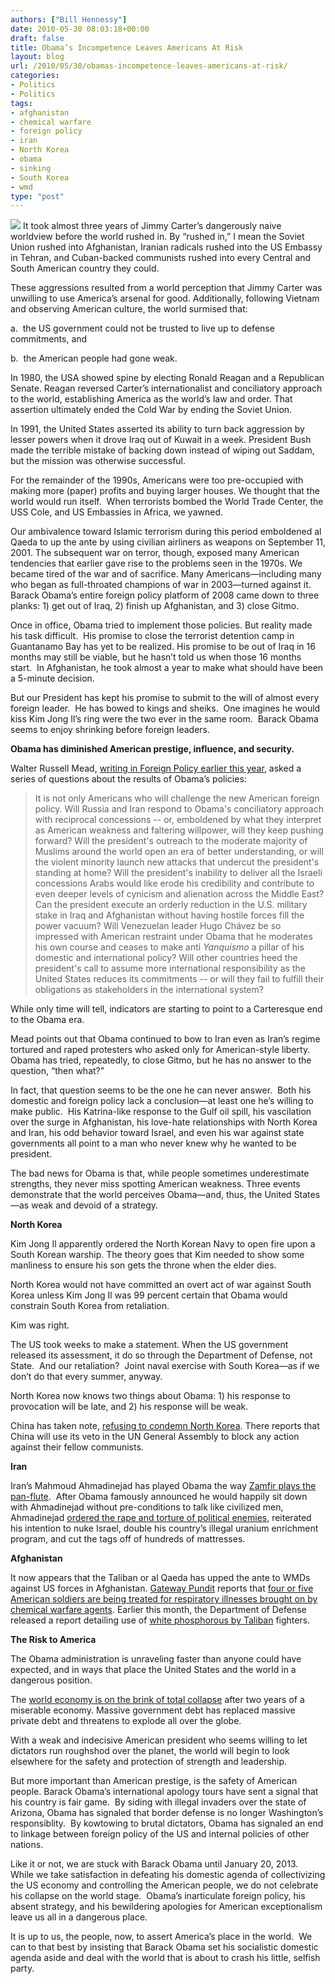 ```yaml
---
authors: ["Bill Hennessy"]
date: 2010-05-30 08:03:18+00:00
draft: false
title: Obama’s Incompetence Leaves Americans At Risk
layout: blog
url: /2010/05/30/obamas-incompetence-leaves-americans-at-risk/
categories:
- Politics
- Politics
tags:
- afghanistan
- chemical warfare
- foreign policy
- iran
- North Korea
- obama
- sinking
- South Korea
- wmd
type: "post"
---
```


![](https://andrewromanblog.files.wordpress.com/2009/08/obama-transformer.jpg)
It took almost three years of Jimmy Carter’s dangerously naive worldview before the world rushed in. By “rushed in,” I mean the Soviet Union rushed into Afghanistan, Iranian radicals rushed into the US Embassy in Tehran, and Cuban-backed communists rushed into every Central and South American country they could.

These aggressions resulted from a world perception that Jimmy Carter was unwilling to use America’s arsenal for good. Additionally, following Vietnam and observing American culture, the world surmised that:

a.  the US government could not be trusted to live up to defense commitments, and

b.  the American people had gone weak.

In 1980, the USA showed spine by electing Ronald Reagan and a Republican Senate. Reagan reversed Carter’s internationalist and conciliatory approach to the world, establishing America as the world’s law and order. That assertion ultimately ended the Cold War by ending the Soviet Union.

In 1991, the United States asserted its ability to turn back aggression by lesser powers when it drove Iraq out of Kuwait in a week. President Bush made the terrible mistake of backing down instead of wiping out Saddam, but the mission was otherwise successful.

For the remainder of the 1990s, Americans were too pre-occupied with making more (paper) profits and buying larger houses. We thought that the world would run itself.  When terrorists bombed the World Trade Center, the USS Cole, and US Embassies in Africa, we yawned.

Our ambivalence toward Islamic terrorism during this period emboldened al Qaeda to up the ante by using civilian airliners as weapons on September 11, 2001. The subsequent war on terror, though, exposed many American tendencies that earlier gave rise to the problems seen in the 1970s. We became tired of the war and of sacrifice. Many Americans—including many who began as full-throated champions of war in 2003—turned against it.  Barack Obama’s entire foreign policy platform of 2008 came down to three planks: 1) get out of Iraq, 2) finish up Afghanistan, and 3) close Gitmo.

Once in office, Obama tried to implement those policies. But reality made his task difficult.  His promise to close the terrorist detention camp in Guantanamo Bay has yet to be realized. His promise to be out of Iraq in 16 months may still be viable, but he hasn’t told us when those 16 months start.  In Afghanistan, he took almost a year to make what should have been a 5-minute decision.

But our President has kept his promise to submit to the will of almost every foreign leader.  He has bowed to kings and sheiks.  One imagines he would kiss Kim Jong Il’s ring were the two ever in the same room.  Barack Obama seems to enjoy shrinking before foreign leaders.

**Obama has diminished American prestige, influence, and security.**

Walter Russell Mead, [writing in Foreign Policy earlier this year](https://www.foreignpolicy.com/articles/2010/01/04/the_carter_syndrome), asked a series of questions about the results of Obama’s policies:


> It is not only Americans who will challenge the new American foreign policy. Will Russia and Iran respond to Obama's conciliatory approach with reciprocal concessions -- or, emboldened by what they interpret as American weakness and faltering willpower, will they keep pushing forward? Will the president's outreach to the moderate majority of Muslims around the world open an era of better understanding, or will the violent minority launch new attacks that undercut the president's standing at home? Will the president's inability to deliver all the Israeli concessions Arabs would like erode his credibility and contribute to even deeper levels of cynicism and alienation across the Middle East? Can the president execute an orderly reduction in the U.S. military stake in Iraq and Afghanistan without having hostile forces fill the power vacuum? Will Venezuelan leader Hugo Chávez be so impressed with American restraint under Obama that he moderates his own course and ceases to make anti _Yanquismo_ a pillar of his domestic and international policy? Will other countries heed the president's call to assume more international responsibility as the United States reduces its commitments -- or will they fail to fulfill their obligations as stakeholders in the international system?


While only time will tell, indicators are starting to point to a Carteresque end to the Obama era.

Mead points out that Obama continued to bow to Iran even as Iran’s regime tortured and raped protesters who asked only for American-style liberty. Obama has tried, repeatedly, to close Gitmo, but he has no answer to the question, “then what?”

In fact, that question seems to be the one he can never answer.  Both his domestic and foreign policy lack a conclusion—at least one he’s willing to make public.  His Katrina-like response to the Gulf oil spill, his vascilation over the surge in Afghanistan, his love-hate relationships with North Korea and Iran, his odd behavior toward Israel, and even his war against state governments all point to a man who never knew why he wanted to be president.

The bad news for Obama is that, while people sometimes underestimate strengths, they never miss spotting American weakness. Three events demonstrate that the world perceives Obama—and, thus, the United States—as weak and devoid of a strategy.

**North Korea**

Kim Jong Il apparently ordered the North Korean Navy to open fire upon a South Korean warship. The theory goes that Kim needed to show some manliness to ensure his son gets the throne when the elder dies.

North Korea would not have committed an overt act of war against South Korea unless Kim Jong Il was 99 percent certain that Obama would constrain South Korea from retaliation.

Kim was right.

The US took weeks to make a statement. When the US government released its assessment, it do so through the Department of Defense, not State.  And our retaliation?  Joint naval exercise with South Korea—as if we don’t do that every summer, anyway.

North Korea now knows two things about Obama: 1) his response to provocation will be late, and 2) his response will be weak.

China has taken note, [refusing to condemn North Korea](https://www.google.com/hostednews/afp/article/ALeqM5h95UgnTdcwz_vjjMoiuKgXfYbgug). There reports that China will use its veto in the UN General Assembly to block any action against their fellow communists.

**Iran**

Iran’s Mahmoud Ahmadinejad has played Obama the way [Zamfir plays the pan-flute](https://www.gheorghe-zamfir.com/index-e.htm).  After Obama famously announced he would happily sit down with Ahmadinejad without pre-conditions to talk like civilized men, Ahmadinejad [ordered the rape and torture of political enemies](https://www.timesonline.co.uk/tol/news/world/middle_east/article6839335.ece), reiterated his intention to nuke Israel, double his country’s illegal uranium enrichment program, and cut the tags off of hundreds of mattresses.

**Afghanistan**

It now appears that the Taliban or al Qaeda has upped the ante to WMDs against US forces in Afghanistan. [Gateway Pundit](https://gatewaypundit.firstthings.com/) reports that [four or five American soldiers are being treated for respiratory illnesses brought on by chemical warfare agents](https://gatewaypundit.firstthings.com/2010/05/breaking-taliban-using-chemical-weapons-against-us-troops-4-5-troops-reportedly-fall-ill/#comments). Earlier this month, the Department of Defense released a report detailing use of [white phosphorous by Taliban](https://www.google.com/hostednews/afp/article/ALeqM5hC2C1WXP8qLV6aparT8wMJ3p0jXQ) fighters.

**The Risk to America**

The Obama administration is unraveling faster than anyone could have expected, and in ways that place the United States and the world in a dangerous position.

The [world economy is on the brink of total collapse](https://www.nytimes.com/2010/05/30/opinion/30sun1.html?ref=global-home) after two years of a miserable economy. Massive government debt has replaced massive private debt and threatens to explode all over the globe.

With a weak and indecisive American president who seems willing to let dictators run roughshod over the planet, the world will begin to look elsewhere for the safety and protection of strength and leadership.

But more important than American prestige, is the safety of American people. Barack Obama’s international apology tours have sent a signal that his country is fair game.  By siding with illegal invaders over the state of Arizona, Obama has signaled that border defense is no longer Washington’s responsiblity.  By kowtowing to brutal dictators, Obama has signaled an end to linkage between foreign policy of the US and internal policies of other nations.

Like it or not, we are stuck with Barack Obama until January 20, 2013.  While we take satisfaction in defeating his domestic agenda of collectivizing the US economy and controlling the American people, we do not celebrate his collapse on the world stage.  Obama’s inarticulate foreign policy, his absent strategy, and his bewildering apologies for American exceptionalism leave us all in a dangerous place.

It is up to us, the people, now, to assert America’s place in the world.  We can to that best by insisting that Barack Obama set his socialistic domestic agenda aside and deal with the world that is about to crash his little, selfish party.
